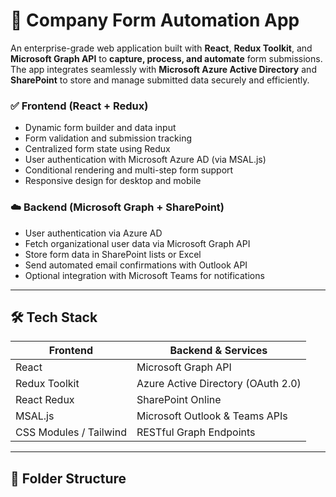 # 🏢 Company Form Automation App

An enterprise-grade web application built with **React**, **Redux Toolkit**, and **Microsoft Graph API** to **capture, process, and automate** form submissions. The app integrates seamlessly with **Microsoft Azure Active Directory** and **SharePoint** to store and manage submitted data securely and efficiently.


### ✅ Frontend (React + Redux)
- Dynamic form builder and data input
- Form validation and submission tracking
- Centralized form state using Redux
- User authentication with Microsoft Azure AD (via MSAL.js)
- Conditional rendering and multi-step form support
- Responsive design for desktop and mobile

### ☁️ Backend (Microsoft Graph + SharePoint)
- User authentication via Azure AD
- Fetch organizational user data via Microsoft Graph API
- Store form data in SharePoint lists or Excel
- Send automated email confirmations with Outlook API
- Optional integration with Microsoft Teams for notifications

---

## 🛠️ Tech Stack

| Frontend               | Backend & Services                    |
|------------------------|----------------------------------------|
| React                  | Microsoft Graph API                    |
| Redux Toolkit          | Azure Active Directory (OAuth 2.0)     |
| React Redux            | SharePoint Online                      |
| MSAL.js                | Microsoft Outlook & Teams APIs         |
| CSS Modules / Tailwind | RESTful Graph Endpoints                |

---

## 📁 Folder Structure

